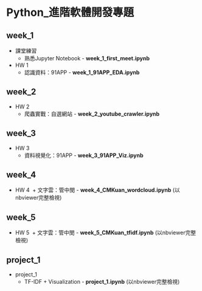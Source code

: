 # Python_進階軟體開發專題

## week_1
+ 課堂練習
  + 熟悉Jupyter Notebook - **week_1_first_meet.ipynb**
+ HW 1
  + 認識資料：91APP - **week_1_91APP_EDA.ipynb**

## week_2
+ HW 2
  + 爬蟲實戰：自選網站 - **week_2_youtube_crawler.ipynb**

## week_3
+ HW 3
  + 資料視覺化：91APP - **week_3_91APP_Viz.ipynb**

## week_4
+ HW 4
  + 文字雲：管中閔 - **week_4_CMKuan_wordcloud.ipynb** (以nbviewer完整檢視)

## week_5
+ HW 5
  + 文字雲：管中閔 - **week_5_CMKuan_tfidf.ipynb** (以nbviewer完整檢視)

## project_1
+ project_1
  + TF-IDF + Visualization - **project_1.ipynb** (以nbviewer完整檢視)
  
